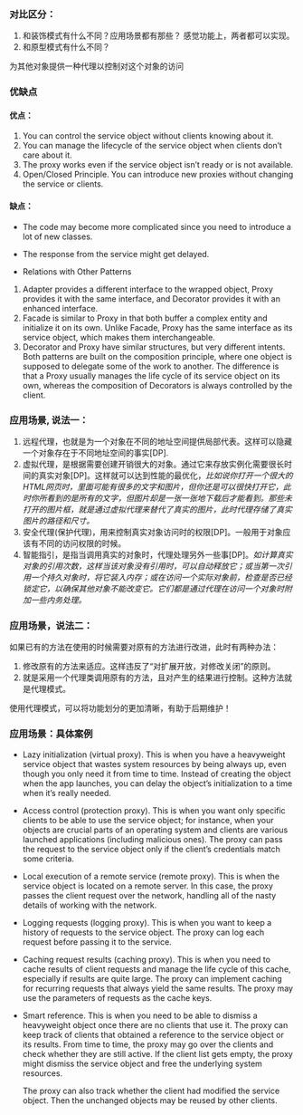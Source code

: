 ### 对比区分：
1. 和装饰模式有什么不同？应用场景都有那些？   感觉功能上，两者都可以实现。
2. 和原型模式有什么不同？

为其他对象提供一种代理以控制对这个对象的访问 


### 优缺点
#### 优点：
1. You can control the service object without clients knowing about it.
2. You can manage the lifecycle of the service object when clients don’t care about it.
3. The proxy works even if the service object isn’t ready or is not available.
4. Open/Closed Principle. You can introduce new proxies without changing the service or clients.


#### 缺点：
* The code may become more complicated since you need to introduce a lot of new classes.
* The response from the service might get delayed.

* Relations with Other Patterns
1. Adapter provides a different interface to the wrapped object, Proxy provides it with the same interface, and Decorator provides it with an enhanced interface.
2. Facade is similar to Proxy in that both buffer a complex entity and initialize it on its own. Unlike Facade, Proxy has the same interface as its service object, which makes them interchangeable.
3. Decorator and Proxy have similar structures, but very different intents. Both patterns are built on the composition principle, where one object is supposed to delegate some of the work to another. The difference is that a Proxy usually manages the life cycle of its service object on its own, whereas the composition of Decorators is always controlled by the client.

### 应用场景, 说法一：
1. 远程代理，也就是为一个对象在不同的地址空间提供局部代表。这样可以隐藏一个对象存在于不同地址空间的事实[DP].
2. 虚拟代理，是根据需要创建开销很大的对象。通过它来存放实例化需要很长时间的真实对象[DP]。这样就可以达到性能的最优化，*比如说你打开一个很大的HTML网页时，里面可能有很多的文字和图片，但你还是可以很快打开它，此时你所看到的是所有的文字，但图片却是一张一张地下载后才能看到。那些未打开的图片框，就是通过虚拟代理来替代了真实的图片，此时代理存储了真实图片的路径和尺寸。*
3. 安全代理(保护代理)，用来控制真实对象访问时的权限[DP]。一般用于对象应该有不同的访问权限的时候。
4. 智能指引，是指当调用真实的对象时，代理处理另外一些事[DP]。*如计算真实对象的引用次数，这样当该对象没有引用时，可以自动释放它；或当第一次引用一个持久对象时，将它装入内存；或在访问一个实际对象前，检查是否已经锁定它，以确保其他对象不能改变它。它们都是通过代理在访问一个对象时附加一些内务处理。*

### 应用场景，说法二：
如果已有的方法在使用的时候需要对原有的方法进行改进，此时有两种办法：
1. 修改原有的方法来适应。这样违反了“对扩展开放，对修改关闭”的原则。
2. 就是采用一个代理类调用原有的方法，且对产生的结果进行控制。这种方法就是代理模式。

使用代理模式，可以将功能划分的更加清晰，有助于后期维护！


### 应用场景：具体案例
* Lazy initialization (virtual proxy). This is when you have a heavyweight service object that wastes system resources by being always up, even though you only need it from time to time.
    Instead of creating the object when the app launches, you can delay the object’s initialization to a time when it’s really needed.

* Access control (protection proxy). This is when you want only specific clients to be able to use the service object; for instance, when your objects are crucial parts of an operating system and clients are various launched applications (including malicious ones).
    The proxy can pass the request to the service object only if the client’s credentials match some criteria.

* Local execution of a remote service (remote proxy). This is when the service object is located on a remote server.
    In this case, the proxy passes the client request over the network, handling all of the nasty details of working with the network.

* Logging requests (logging proxy). This is when you want to keep a history of requests to the service object.
    The proxy can log each request before passing it to the service.

* Caching request results (caching proxy). This is when you need to cache results of client requests and manage the life cycle of this cache, especially if results are quite large.
    The proxy can implement caching for recurring requests that always yield the same results. The proxy may use the parameters of requests as the cache keys.

* Smart reference. This is when you need to be able to dismiss a heavyweight object once there are no clients that use it.
    The proxy can keep track of clients that obtained a reference to the service object or its results. From time to time, the proxy may go over the clients and check whether they are still active. If the client list gets empty, the proxy might dismiss the service object and free the underlying system resources.

    The proxy can also track whether the client had modified the service object. Then the unchanged objects may be reused by other clients.